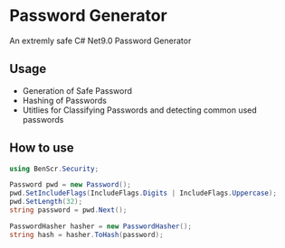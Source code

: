 # Password Generator
An extremly safe C# Net9.0 Password Generator

## Usage
- Generation of Safe Password
- Hashing of Passwords
- Utitlies for Classifying Passwords and detecting common used passwords

## How to use
```csharp
using BenScr.Security;
```
```csharp
Password pwd = new Password();
pwd.SetIncludeFlags(IncludeFlags.Digits | IncludeFlags.Uppercase);
pwd.SetLength(32);
string password = pwd.Next();

PasswordHasher hasher = new PasswordHasher();
string hash = hasher.ToHash(password);
```
